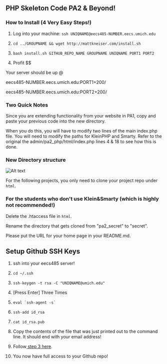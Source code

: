 ## PHP Skeleton Code PA2 & Beyond!


### How to Install (4 Very Easy Steps!)

1) Log into your machine: `ssh UNIQNAME@eecs485-NUMBER.eecs.umich.edu`

2) `cd ../GROUPNAME && wget http://mattkneiser.com/install.sh`

3) `bash install.sh GITHUB_REPO_NAME GROUPNAME UNIQNAME PORT1 PORT2`

4) Profit $$


Your server should be up @

eecs485-NUMBER.eecs.umich.edu:PORT1+200/

eecs485-NUMBER.eecs.umich.edu:PORT2+200/

### Two Quick Notes

Since you are extending functionality from your website in PA1, copy and paste your previous code into the new directory.

When you do this, you will have to modify two lines of the main index.php file. You will need to modify the paths for KleinPHP and Smarty. Refer to the original the admin/pa2_php/html/index.php lines 4 & 18 to see how this is done.


### New Directory structure


![Alt text](http://www-personal.umich.edu/~chjun/eecs485/dir.png)

For the following projects, you only need to clone your project repo under `html`.

### For the students who don't use Klein&Smarty (which is highly not recommended!)

Delete the .htaccess file in `html`.

Rename the directory that gets cloned from "pa2_secret" to "secret".

Please put the URL for your home page in your README.md.


## Setup Github SSH Keys

1) ssh into your eecs485 server!

2) `cd ~/.ssh`

3) `ssh-keygen -t rsa -C "UNIQNAME@umich.edu"`

4) [Press Enter] Three Times

5) ``eval `ssh-agent -s` ``

6) `ssh-add id_rsa`

7) `cat id_rsa.pub`

8) Copy the contents of the file that was just printed out to the command line. It should end with your email address!

9) Follow[ step 3 here](https://help.github.com/articles/generating-ssh-keys).

10) You now have full access to your Github repo!
